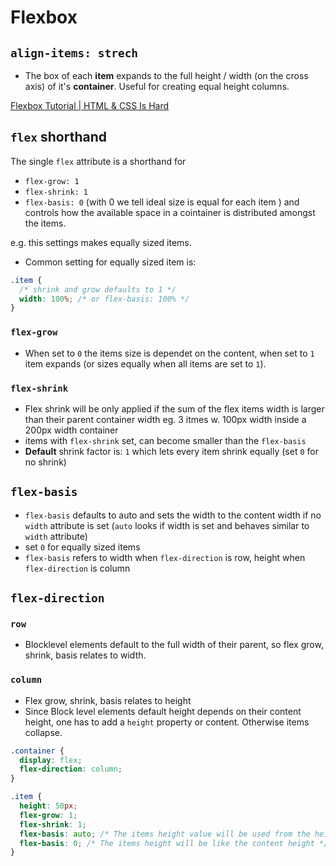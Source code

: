 # Flexbox

## `align-items: strech`
* The box of each **item** expands to the full height / width (on the cross axis) of it's **container**. Useful for creating equal height columns.

[Flexbox Tutorial | HTML & CSS Is Hard](https://www.internetingishard.com/html-and-css/flexbox/#cross-axis-vertical-alignment)



## `flex` shorthand

The single `flex` attribute is a shorthand for
  - `flex-grow: 1`
  - `flex-shrink: 1`
  - `flex-basis: 0` (with 0 we tell ideal size is equal for each item )
and controls how the available space in a cointainer is distributed amongst the items.

e.g. this settings makes equally sized items.

* Common setting for equally sized item is:
```css
.item {
  /* shrink and grow defaults to 1 */
  width: 100%; /* or flex-basis: 100% */
}
```

### `flex-grow`
* When set to `0` the items size is dependet on the content, when set to `1` item expands (or sizes equally when all items are set to `1`).
  
  
### `flex-shrink`
* Flex shrink will be only applied if the sum of the flex items width is larger than their parent container width eg. 3 itmes w. 100px width inside a 200px width container
* items with `flex-shrink` set, can become smaller than the `flex-basis`
* **Default** shrink factor is: `1` which lets every item shrink equally (set `0` for no shrink)

## `flex-basis`
* `flex-basis` defaults to auto and sets the width to the content width if no `width` attribute is set (`auto` looks if width is set and behaves similar to `width` attribute)
* set `0` for equally sized items
* `flex-basis` refers to width when `flex-direction` is row, height when `flex-direction` is column

## `flex-direction`

### `row`
* Blocklevel elements default to the full width of their parent, so flex grow, shrink, basis relates to width.

### `column`
* Flex grow, shrink, basis relates to height
* Since Block level elements default height depends on their content height, one has to add a `height` property or content. Otherwise items collapse.
```css
.container {
  display: flex;
  flex-direction: column;
}

.item {
  height: 50px;
  flex-grow: 1;
  flex-shrink: 1;
  flex-basis: auto; /* The items height value will be used from the height property */
  flex-basis: 0; /* The items height will be like the content height */
}
```